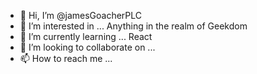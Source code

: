 - 👋 Hi, I’m @jamesGoacherPLC
- 👀 I’m interested in ... Anything in the realm of Geekdom
- 🌱 I’m currently learning ... React
- 💞️ I’m looking to collaborate on ...
- 📫 How to reach me ...

<!---
jamesGoacherPLC/jamesGoacherPLC is a ✨ special ✨ repository because its `README.md` (this file) appears on your GitHub profile.
You can click the Preview link to take a look at your changes.
--->
